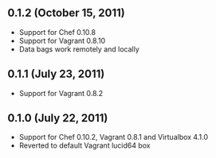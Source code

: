 ## 0.1.2 (October 15, 2011)

  - Support for Chef 0.10.8
  - Support for Vagrant 0.8.10
  - Data bags work remotely and locally

## 0.1.1 (July 23, 2011)

  - Support for Vagrant 0.8.2

## 0.1.0 (July 22, 2011)

  - Support for Chef 0.10.2, Vagrant 0.8.1 and Virtualbox 4.1.0
  - Reverted to default Vagrant lucid64 box
